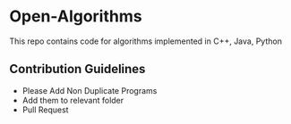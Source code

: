 # Open-Algorithms

This repo contains code for algorithms implemented in C++, Java, Python

## Contribution Guidelines
- Please Add Non Duplicate Programs
- Add them to relevant folder
- Pull Request
